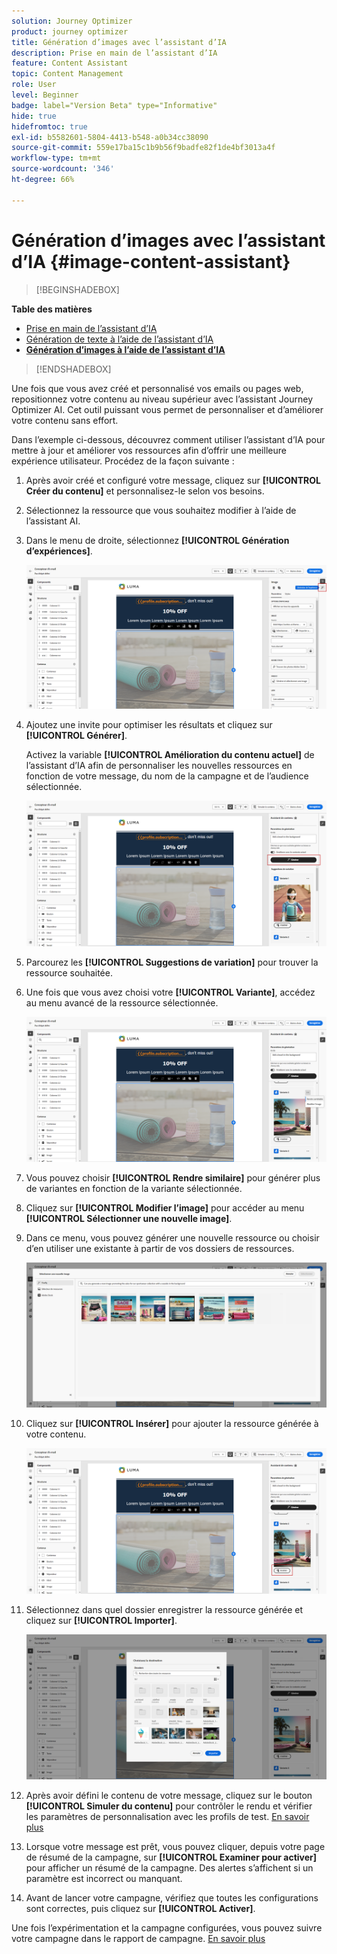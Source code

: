```yaml
---
solution: Journey Optimizer
product: journey optimizer
title: Génération d’images avec l’assistant d’IA
description: Prise en main de l’assistant d’IA
feature: Content Assistant
topic: Content Management
role: User
level: Beginner
badge: label="Version Beta" type="Informative"
hide: true
hidefromtoc: true
exl-id: b5582601-5804-4413-b548-a0b34cc38090
source-git-commit: 559e17ba15c1b9b56f9badfe82f1de4bf3013a4f
workflow-type: tm+mt
source-wordcount: '346'
ht-degree: 66%

---
```


# Génération d’images avec l’assistant d’IA {#image-content-assistant}

>[!BEGINSHADEBOX]

**Table des matières**

* [Prise en main de l’assistant d’IA](gs-generative.md)
* [Génération de texte à l’aide de l’assistant d’IA](generative-content.md)
* **[Génération d’images à l’aide de l’assistant d’IA](generative-image.md)**

>[!ENDSHADEBOX]

Une fois que vous avez créé et personnalisé vos emails ou pages web, repositionnez votre contenu au niveau supérieur avec l’assistant Journey Optimizer AI. Cet outil puissant vous permet de personnaliser et d’améliorer votre contenu sans effort.

Dans l’exemple ci-dessous, découvrez comment utiliser l’assistant d’IA pour mettre à jour et améliorer vos ressources afin d’offrir une meilleure expérience utilisateur. Procédez de la façon suivante :

1. Après avoir créé et configuré votre message, cliquez sur **[!UICONTROL Créer du contenu]** et personnalisez-le selon vos besoins.

1. Sélectionnez la ressource que vous souhaitez modifier à l’aide de l’assistant AI.

1. Dans le menu de droite, sélectionnez **[!UICONTROL Génération d’expériences]**.

   ![](assets/gen-ai-image-1.png)

1. Ajoutez une invite pour optimiser les résultats et cliquez sur **[!UICONTROL Générer]**.

   Activez la variable **[!UICONTROL Amélioration du contenu actuel]** de l’assistant d’IA afin de personnaliser les nouvelles ressources en fonction de votre message, du nom de la campagne et de l’audience sélectionnée.

   ![](assets/gen-ai-image-2.png)

1. Parcourez les **[!UICONTROL Suggestions de variation]** pour trouver la ressource souhaitée.

1. Une fois que vous avez choisi votre **[!UICONTROL Variante]**, accédez au menu avancé de la ressource sélectionnée.

   ![](assets/gen-ai-image-3.png)

1. Vous pouvez choisir **[!UICONTROL Rendre similaire]** pour générer plus de variantes en fonction de la variante sélectionnée.

1. Cliquez sur **[!UICONTROL Modifier l’image]** pour accéder au menu **[!UICONTROL Sélectionner une nouvelle image]**.

1. Dans ce menu, vous pouvez générer une nouvelle ressource ou choisir d’en utiliser une existante à partir de vos dossiers de ressources.

   ![](assets/gen-ai-image-4.png)

1. Cliquez sur **[!UICONTROL Insérer]** pour ajouter la ressource générée à votre contenu.

   ![](assets/gen-ai-image-5.png)

1. Sélectionnez dans quel dossier enregistrer la ressource générée et cliquez sur **[!UICONTROL Importer]**.

   ![](assets/gen-ai-image-6.png)

1. Après avoir défini le contenu de votre message, cliquez sur le bouton **[!UICONTROL Simuler du contenu]** pour contrôler le rendu et vérifier les paramètres de personnalisation avec les profils de test. [En savoir plus](../content-management/preview-test.md)

1. Lorsque votre message est prêt, vous pouvez cliquer, depuis votre page de résumé de la campagne, sur **[!UICONTROL Examiner pour activer]** pour afficher un résumé de la campagne. Des alertes s’affichent si un paramètre est incorrect ou manquant.

1. Avant de lancer votre campagne, vérifiez que toutes les configurations sont correctes, puis cliquez sur **[!UICONTROL Activer]**.

Une fois l’expérimentation et la campagne configurées, vous pouvez suivre votre campagne dans le rapport de campagne. [En savoir plus](../reports/campaign-global-report.md#experimentation-report)

